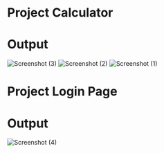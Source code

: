 # Project Calculator
# Output
![Screenshot (3)](https://github.com/manojtivari/project/assets/96693066/1992ed6f-4078-439a-ba24-c8af6d951685)
![Screenshot (2)](https://github.com/manojtivari/project/assets/96693066/d45ba98f-56ee-40ed-970a-b5148ea69dff)
![Screenshot (1)](https://github.com/manojtivari/project/assets/96693066/34c5bdc6-934f-425f-95f8-315fc0e69b4b)
# Project Login Page
# Output 
![Screenshot (4)](https://github.com/manojtivari/project/assets/96693066/1f60f608-c7e2-4637-a58f-984ea85121c3)
